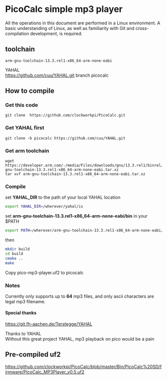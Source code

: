 # PicoCalc simple mp3 player

All the operations in this document are performed in a Linux environment. A basic understanding of Linux, as well as familiarity with Git and cross-compilation  development, is required.

## toolchain

```
arm-gnu-toolchain-13.3.rel1-x86_64-arm-none-eabi
```

YAHAL   
https://github.com/cuu/YAHAL.git branch picocalc

## How to compile

### Get this code
```
git clone  https://github.com/clockworkpi/PicoCalc.git

```

### Get YAHAL first
```
git clone -b picocalc https://github.com/cuu/YAHAL.git
```
### Get arm toolchain

```
wget https://developer.arm.com/-/media/Files/downloads/gnu/13.3.rel1/binrel/arm-gnu-toolchain-13.3.rel1-x86_64-arm-none-eabi.tar.xz
tar xvf arm-gnu-toolchain-13.3.rel1-x86_64-arm-none-eabi.tar.xz
```

### Compile

set **YAHAL_DIR** to the path of your local YAHAL location
```bash
export YAHAL_DIR=/wherever/yahal/is
```
set **arm-gnu-toolchain-13.3.rel1-x86_64-arm-none-eabi/bin** in your $PATH 

```bash
export PATH=/wherever/arm-gnu-toolchain-13.3.rel1-x86_64-arm-none-eabi/bin/is:$PATH
```

then
 
```bash
mkdir build
cd build
cmake ..
make
```

Copy pico-mp3-player.uf2 to picocalc

### Notes
Currently only supports up to **64** mp3 files, and only ascii characters are legal mp3 filename.

#### Special thanks

https://git.fh-aachen.de/Terstegge/YAHAL

Thanks to YAHAL  
Without this great project YAHAL, mp3 playback on pico would be a pain  

## Pre-compiled uf2

https://github.com/clockworkpi/PicoCalc/blob/master/Bin/PicoCalc%20SD/firmware/PicoCalc_MP3Player_v0.5.uf2


